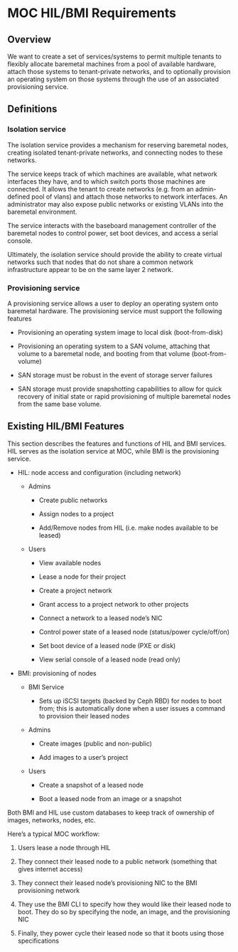 # MOC HIL/BMI Requirements

## Overview

We want to create a set of services/systems to permit multiple tenants to flexibly allocate baremetal machines from a pool of available hardware, attach those systems to tenant-private networks, and to optionally provision an operating system on those systems through the use of an associated provisioning service.

## Definitions

### Isolation service

The isolation service provides a mechanism for reserving baremetal nodes, creating isolated tenant-private networks, and connecting nodes to these networks.

The service keeps track of which machines are available, what network interfaces they have, and to which switch ports those machines are connected. It allows the tenant to create networks (e.g. from an admin-defined pool of vlans) and attach those networks to network interfaces. An administrator may also expose public networks or existing VLANs into the baremetal environment.

The service interacts with the baseboard management controller of the baremetal nodes to control power, set boot devices, and access a serial console. 

Ultimately, the isolation service should provide the ability to create virtual networks such that nodes that do not share a common network infrastructure appear to be on the same layer 2 network.

### Provisioning service

A provisioning service allows a user to deploy an operating system onto baremetal hardware. The provisioning service must support the following features

* Provisioning an operating system image to local disk (boot-from-disk)

* Provisioning an operating system to a SAN volume, attaching that volume to a baremetal node, and booting from that volume (boot-from-volume)

* SAN storage must be robust in the event of storage server failures

* SAN storage must provide snapshotting capabilities to allow for quick recovery of initial state or rapid provisioning of multiple baremetal nodes from the same base volume.

## Existing HIL/BMI Features

This section describes the features and functions of HIL and BMI services. HIL serves as the isolation service at MOC, while BMI is the provisioning service.

* HIL: node access and configuration (including network)

    * Admins

        * Create public networks

        * Assign nodes to a project

        * Add/Remove nodes from HIL (i.e. make nodes available to be leased)

    * Users

        * View available nodes

        * Lease a node for their project

        * Create a project network

        * Grant access to a project network to other projects

        * Connect a network to a leased node’s NIC

        * Control power state of a leased node (status/power cycle/off/on)

        * Set boot device of a leased node (PXE or disk)

        * View serial console of a leased node (read only)

* BMI: provisioning of nodes

    * BMI Service

        * Sets up iSCSI targets (backed by Ceph RBD) for nodes to boot from; this is automatically done when a user issues a command to provision their leased nodes

    * Admins

        * Create images (public and non-public)

        * Add images to a user’s project

    * Users

        * Create a snapshot of a leased node

        * Boot a leased node from an image or a snapshot

Both BMI and HIL use custom databases to keep track of ownership of images, networks, nodes, etc.

Here’s a typical MOC workflow:

1. Users lease a node through HIL

2. They connect their leased node to a public network (something that gives internet access)

3. They connect their leased node’s provisioning NIC to the BMI provisioning network

4. They use the BMI CLI to specify how they would like their leased node to boot. They do so by specifying the node, an image, and the provisioning NIC

5. Finally, they power cycle their leased node so that it boots using those specifications 

